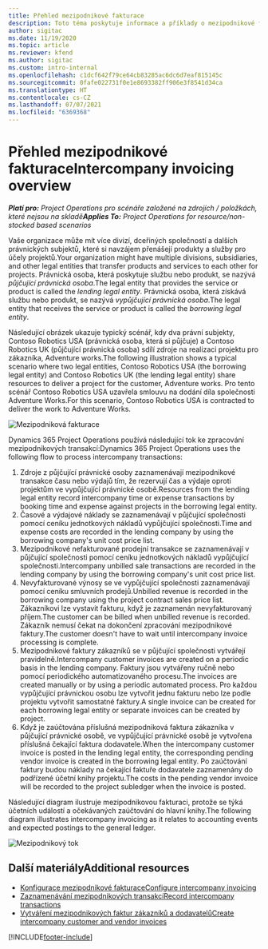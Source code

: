 ```yaml
---
title: Přehled mezipodnikové fakturace
description: Toto téma poskytuje informace a příklady o mezipodnikové fakturaci projektů.
author: sigitac
ms.date: 11/19/2020
ms.topic: article
ms.reviewer: kfend
ms.author: sigitac
ms.custom: intro-internal
ms.openlocfilehash: c1dcf642f79ce64cb83285ac6dc6d7eaf815145c
ms.sourcegitcommit: 0fafe022731f0e1e8693382ff906e3f8541d34ca
ms.translationtype: HT
ms.contentlocale: cs-CZ
ms.lasthandoff: 07/07/2021
ms.locfileid: "6369368"
---
```

# <a name="intercompany-invoicing-overview"></a><span data-ttu-id="4e6ca-103">Přehled mezipodnikové fakturace</span><span class="sxs-lookup"><span data-stu-id="4e6ca-103">Intercompany invoicing overview</span></span>

<span data-ttu-id="4e6ca-104">_**Platí pro:** Project Operations pro scénáře založené na zdrojích / položkách, které nejsou na skladě_</span><span class="sxs-lookup"><span data-stu-id="4e6ca-104">_**Applies To:** Project Operations for resource/non-stocked based scenarios_</span></span>

<span data-ttu-id="4e6ca-105">Vaše organizace může mít více divizí, dceřiných společností a dalších právnických subjektů, které si navzájem přenášejí produkty a služby pro účely projektů.</span><span class="sxs-lookup"><span data-stu-id="4e6ca-105">Your organization might have multiple divisions, subsidiaries, and other legal entities that transfer products and services to each other for projects.</span></span> <span data-ttu-id="4e6ca-106">Právnická osoba, která poskytuje službu nebo produkt, se nazývá *půjčující právnická osoba*.</span><span class="sxs-lookup"><span data-stu-id="4e6ca-106">The legal entity that provides the service or product is called the *lending legal entity*.</span></span> <span data-ttu-id="4e6ca-107">Právnická osoba, která získává službu nebo produkt, se nazývá *vypůjčující právnická osoba*.</span><span class="sxs-lookup"><span data-stu-id="4e6ca-107">The legal entity that receives the service or product is called the *borrowing legal entity*.</span></span>

<span data-ttu-id="4e6ca-108">Následující obrázek ukazuje typický scénář, kdy dva právní subjekty, Contoso Robotics USA (právnická osoba, která si půjčuje) a Contoso Robotics UK (půjčující právnická osoba) sdílí zdroje na realizaci projektu pro zákazníka, Adventure works.</span><span class="sxs-lookup"><span data-stu-id="4e6ca-108">The following illustration shows a typical scenario where two legal entities, Contoso Robotics USA (the borrowing legal entity) and Contoso Robotics UK (the lending legal entity) share resources to deliver a project for the customer, Adventure works.</span></span> <span data-ttu-id="4e6ca-109">Pro tento scénář Contoso Robotics USA uzavřela smlouvu na dodání díla společnosti Adventure Works.</span><span class="sxs-lookup"><span data-stu-id="4e6ca-109">For this scenario, Contoso Robotics USA is contracted to deliver the work to Adventure Works.</span></span>

![Mezipodniková fakturace](./media/IntercompanyScenario.png) 

<span data-ttu-id="4e6ca-111">Dynamics 365 Project Operations používá následující tok ke zpracování mezipodnikových transakcí:</span><span class="sxs-lookup"><span data-stu-id="4e6ca-111">Dynamics 365 Project Operations uses the following flow to process intercompany transactions:</span></span>

1. <span data-ttu-id="4e6ca-112">Zdroje z půjčující právnické osoby zaznamenávají mezipodnikové transakce času nebo výdajů tím, že rezervují čas a výdaje oproti projektům ve vypůjčující právnické osobě.</span><span class="sxs-lookup"><span data-stu-id="4e6ca-112">Resources from the lending legal entity record intercompany time or expense transactions by booking time and expense against projects in the borrowing legal entity.</span></span>
2. <span data-ttu-id="4e6ca-113">Časové a výdajové náklady se zaznamenávají v půjčující společnosti pomocí ceníku jednotkových nákladů vypůjčující společnosti.</span><span class="sxs-lookup"><span data-stu-id="4e6ca-113">Time and expense costs are recorded in the lending company by using the borrowing company's unit cost price list.</span></span>
3. <span data-ttu-id="4e6ca-114">Mezipodnikové nefakturované prodejní transakce se zaznamenávají v půjčující společnosti pomocí ceníku jednotkových nákladů vypůjčující společnosti.</span><span class="sxs-lookup"><span data-stu-id="4e6ca-114">Intercompany unbilled sale transactions are recorded in the lending company by using the borrowing company's unit cost price list.</span></span>
4. <span data-ttu-id="4e6ca-115">Nevyfakturované výnosy se ve vypůjčující společnosti zaznamenávají pomocí ceníku smluvních prodejů.</span><span class="sxs-lookup"><span data-stu-id="4e6ca-115">Unbilled revenue is recorded in the borrowing company using the project contract sales price list.</span></span> <span data-ttu-id="4e6ca-116">Zákazníkovi lze vystavit fakturu, když je zaznamenán nevyfakturovaný příjem.</span><span class="sxs-lookup"><span data-stu-id="4e6ca-116">The customer can be billed when unbilled revenue is recorded.</span></span> <span data-ttu-id="4e6ca-117">Zákazník nemusí čekat na dokončení zpracování mezipodnikové faktury.</span><span class="sxs-lookup"><span data-stu-id="4e6ca-117">The customer doesn't have to wait until intercompany invoice processing is complete.</span></span>
5. <span data-ttu-id="4e6ca-118">Mezipodnikové faktury zákazníků se v půjčující společnosti vytvářejí pravidelně.</span><span class="sxs-lookup"><span data-stu-id="4e6ca-118">Intercompany customer invoices are created on a periodic basis in the lending company.</span></span> <span data-ttu-id="4e6ca-119">Faktury jsou vytvářeny ručně nebo pomocí periodického automatizovaného procesu.</span><span class="sxs-lookup"><span data-stu-id="4e6ca-119">The invoices are created manually or by using a periodic automated process.</span></span> <span data-ttu-id="4e6ca-120">Pro každou vypůjčující právnickou osobu lze vytvořit jednu fakturu nebo lze podle projektu vytvořit samostatné faktury.</span><span class="sxs-lookup"><span data-stu-id="4e6ca-120">A single invoice can be created for each borrowing legal entity or separate invoices can be created by project.</span></span>
6. <span data-ttu-id="4e6ca-121">Když je zaúčtována příslušná mezipodniková faktura zákazníka v půjčující právnické osobě, ve vypůjčující právnické osobě je vytvořena příslušná čekající faktura dodavatele.</span><span class="sxs-lookup"><span data-stu-id="4e6ca-121">When the intercompany customer invoice is posted in the lending legal entity, the corresponding pending vendor invoice is created in the borrowing legal entity.</span></span> <span data-ttu-id="4e6ca-122">Po zaúčtování faktury budou náklady na čekající faktuře dodavatele zaznamenány do podřízené účetní knihy projektu.</span><span class="sxs-lookup"><span data-stu-id="4e6ca-122">The costs in the pending vendor invoice will be recorded to the project subledger when the invoice is posted.</span></span>

<span data-ttu-id="4e6ca-123">Následující diagram ilustruje mezipodnikovou fakturaci, protože se týká účetních událostí a očekávaných zaúčtování do hlavní knihy.</span><span class="sxs-lookup"><span data-stu-id="4e6ca-123">The following diagram illustrates intercompany invoicing as it relates to accounting events and expected postings to the general ledger.</span></span>

![Mezipodnikový tok](./media/IntercompanyFlow.png)

## <a name="additional-resources"></a><span data-ttu-id="4e6ca-125">Další materiály</span><span class="sxs-lookup"><span data-stu-id="4e6ca-125">Additional resources</span></span>

- [<span data-ttu-id="4e6ca-126">Konfigurace mezipodnikové fakturace</span><span class="sxs-lookup"><span data-stu-id="4e6ca-126">Configure intercompany invoicing</span></span>](configure-intercompany-invoicing.md)
- [<span data-ttu-id="4e6ca-127">Zaznamenávání mezipodnikových transakcí</span><span class="sxs-lookup"><span data-stu-id="4e6ca-127">Record intercompany transactions</span></span>](create-intercompany-transactions.md)
- [<span data-ttu-id="4e6ca-128">Vytváření mezipodnikových faktur zákazníků a dodavatelů</span><span class="sxs-lookup"><span data-stu-id="4e6ca-128">Create intercompany customer and vendor invoices</span></span>](create-intercompany-customer-vendor-invoices.md)


[!INCLUDE[footer-include](../includes/footer-banner.md)]